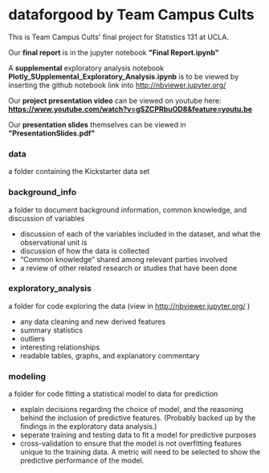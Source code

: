 # dataforgood by Team Campus Cults
This is Team Campus Cults' final project for Statistics 131 at UCLA.

Our **final report** is in the jupyter notebook  **"Final Report.ipynb"**

A **supplemental** exploratory analysis notebook **Plotly_SUpplemental_Exploratory_Analysis.ipynb** is to be viewed by inserting the github notebook link into http://nbviewer.jupyter.org/

Our **project presentation video** can be viewed on youtube here: **https://www.youtube.com/watch?v=gSZCPRbuOD8&feature=youtu.be**

Our **presentation slides** themselves can be viewed in **"PresentationSlides.pdf"**

### data
a folder containing the Kickstarter data set

### background_info
a folder to document background information, common knowledge, and discussion of variables
- discussion of each of the variables included in the dataset, and what the observational unit is
- discussion of how the data is collected
- “Common knowledge” shared among relevant parties involved
- a review of other related research or studies that have been done

### exploratory_analysis
a folder for code exploring the data  (view in http://nbviewer.jupyter.org/ )
- any data cleaning and new derived features
- summary statistics
- outliers
- interesting relationships
- readable tables, graphs, and explanatory commentary

### modeling
a folder for code fitting a statistical model to data for prediction
- explain decisions regarding the choice of model, and the reasoning behind the inclusion of predictive features. (Probably backed up by the findings in the exploratory data analysis.)
- seperate training and testing data to fit a model for predictive purposes
- cross-validation to ensure that the model is not overfitting features unique to the training data. A metric will need to be selected to show the predictive performance of the model.
